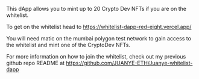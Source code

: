 This dApp allows you to mint up to 20 Crypto Dev NFTs if you are on the whitelist. 

To get on the whitelist head to https://whitelist-dapp-red-eight.vercel.app/

You will need matic on the mumbai polygon test network to gain access to the whitelist and mint one of the CryptoDev NFTs.

For more information on how to join the whitelist, check out my previous github repo README at https://github.com/JUANYE-ETH/Juanye-whitelist-dapp
